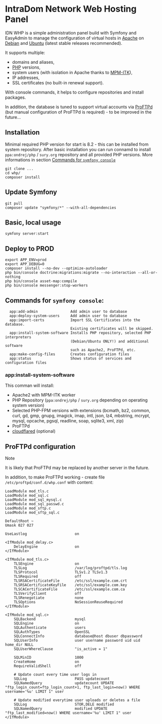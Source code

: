 # IntraDom Network Web Hosting Panel

IDN WHP is a simple administration panel build with Symfony and EasyAdmin to manage the configuration of virtual hosts in [Apache](https://httpd.apache.org/) on [Debian](https://www.debian.org/) and [Ubuntu](https://ubuntu.com/) (latest stable releases recommended).

It supports multiple:
* domains and aliases,
* [PHP](https://www.php.net/) versions,
* system users (with isolation in Apache thanks to [MPM-ITK](http://mpm-itk.sesse.net/)),
* IP addresses,
* SSL certificates (no built-in renewal support).

With console commands, it helps to configure repositories and install packages.

In addition, the database is tuned to support virtual accounts via [ProFTPd](http://www.proftpd.org/) (but manual configuration of ProFTPd is required) - to be improved in the future…

## Installation
Minimal required PHP version for start is 8.2 - this can be installed from system repository.
After basic installation you can run connamd to install `ppa:ondrej/php` / `sury.org` repository and all provided PHP versions. More informations in section [Commands for `symfony console`](#appinstall-system-software)

```
git clone ...
cd whp/
composer install
```

## Update Symfony
```
git pull
composer update "symfony/*" --with-all-dependencies
```

## Basic, local usage
```
symfony server:start
```

## Deploy to PROD
```
export APP_ENV=prod
export APP_DEBUG=0
composer install --no-dev --optimize-autoloader
php bin/console doctrine:migrations:migrate --no-interaction --all-or-nothing
php bin/console asset-map:compile
php bin/console messenger:stop-workers
```

## Commands for `symfony console`:
```
  app:add-admin               Add admin user to database
  app:deploy-system-users     Add admin user to database
  app:import-certs            Import SSL Certificates into the database.
                              Existing certificates will be skipped.
  app:install-system-software Installs PHP repository, selected PHP interpreters
                              (Debian/Ubuntu ONLY!) and additional software
                              such as Apache2, ProFTPd, etc.
  app:make-config-files       Creates configuration files
  app:status                  Shows status of services and configuration files
```

### app:install-system-software
This comman will install:
* Apache2 with MPM-ITK worker
* PHP Repository (`ppa:ondrej/php` / `sury.org` depending on operating system version)
* Selected PHP-FPM versions with extensions (bcmath, bz2, common, curl, gd, gmp, gnupg, imagick, imap, intl, json, lz4, mbstring, mcrypt, mysql, opcache, pgsql, readline, soap, sqlite3, xml, zip)
* ProFTPd
* [cloudflared](https://github.com/cloudflare/cloudflared) (optional)


## ProFTPd configuration
> [!NOTE]
> It is likely that ProFTPd may be replaced by another server in the future.

In addition, to make ProFTPd working - create file `/etc/proftpd/conf.d/whp.conf` with content:
```
LoadModule mod_tls.c
LoadModule mod_sql.c
LoadModule mod_sql_mysql.c
LoadModule mod_sql_passwd.c
LoadModule mod_sftp.c
LoadModule mod_sftp_sql.c

DefaultRoot ~
Umask 027 027

UseLastlog                      on

<IfModule mod_delay.c>
    DelayEngine                 on
</IfModule>

<IfModule mod_tls.c>
    TLSEngine                   on
    TLSLog                      /var/log/proftpd/tls.log
    TLSProtocol                 TLSv1.2 TLSv1.3
    TLSRequired                 off
    TLSRSACertificateFile       /etc/ssl/example.com.crt
    TLSRSACertificateKeyFile    /etc/ssl/example.com.key
    TLSCACertificateFile        /etc/ssl/example.com.ca
    TLSVerifyClient             off
    TLSRenegotiate              none
    TLSOptions                  NoSessionReuseRequired
</IfModule>

<IfModule mod_sql.c>
    SQLBackend                  mysql
    SQLEngine                   on
    SQLAuthenticate             users
    SQLAuthTypes                OpenSSL
    SQLConnectInfo              database@host dbuser dbpassword
    SQLUserInfo                 user username password uid uid home_dir NULL
    SQLUserWhereClause          "is_active = 1"

    SQLMinID                    1000
    CreateHome                  on
    RequireValidShell           off

    # Update count every time user logs in
    SQLLog                      PASS updatecount
    SQLNamedQuery               updatecount UPDATE "ftp_login_count=ftp_login_count+1, ftp_last_login=now() WHERE username='%u' LIMIT 1" user

    # Update modified everytime user uploads or deletes a file
    SQLLog                      STOR,DELE modified
    SQLNamedQuery               modified UPDATE "ftp_last_modified=now() WHERE username='%u' LIMIT 1" user
</IfModule>
```